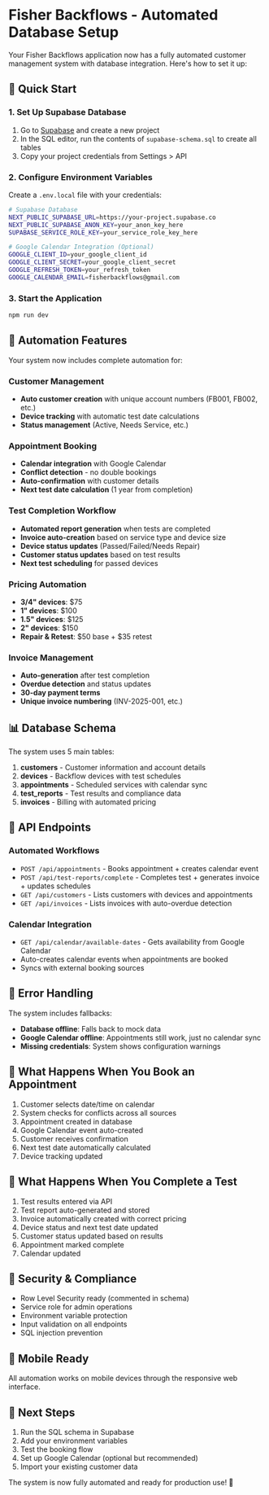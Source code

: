 # Fisher Backflows - Automated Database Setup

Your Fisher Backflows application now has a fully automated customer management system with database integration. Here's how to set it up:

## 🚀 Quick Start

### 1. Set Up Supabase Database

1. Go to [Supabase](https://supabase.com) and create a new project
2. In the SQL editor, run the contents of `supabase-schema.sql` to create all tables
3. Copy your project credentials from Settings > API

### 2. Configure Environment Variables

Create a `.env.local` file with your credentials:

```bash
# Supabase Database
NEXT_PUBLIC_SUPABASE_URL=https://your-project.supabase.co
NEXT_PUBLIC_SUPABASE_ANON_KEY=your_anon_key_here
SUPABASE_SERVICE_ROLE_KEY=your_service_role_key_here

# Google Calendar Integration (Optional)
GOOGLE_CLIENT_ID=your_google_client_id
GOOGLE_CLIENT_SECRET=your_google_client_secret
GOOGLE_REFRESH_TOKEN=your_refresh_token
GOOGLE_CALENDAR_EMAIL=fisherbackflows@gmail.com
```

### 3. Start the Application

```bash
npm run dev
```

## 🤖 Automation Features

Your system now includes complete automation for:

### Customer Management
- **Auto customer creation** with unique account numbers (FB001, FB002, etc.)
- **Device tracking** with automatic test date calculations
- **Status management** (Active, Needs Service, etc.)

### Appointment Booking
- **Calendar integration** with Google Calendar
- **Conflict detection** - no double bookings
- **Auto-confirmation** with customer details
- **Next test date calculation** (1 year from completion)

### Test Completion Workflow
- **Automated report generation** when tests are completed
- **Invoice auto-creation** based on service type and device size
- **Device status updates** (Passed/Failed/Needs Repair)
- **Customer status updates** based on test results
- **Next test scheduling** for passed devices

### Pricing Automation
- **3/4" devices**: $75
- **1" devices**: $100
- **1.5" devices**: $125  
- **2" devices**: $150
- **Repair & Retest**: $50 base + $35 retest

### Invoice Management
- **Auto-generation** after test completion
- **Overdue detection** and status updates
- **30-day payment terms**
- **Unique invoice numbering** (INV-2025-001, etc.)

## 📊 Database Schema

The system uses 5 main tables:

1. **customers** - Customer information and account details
2. **devices** - Backflow devices with test schedules
3. **appointments** - Scheduled services with calendar sync
4. **test_reports** - Test results and compliance data
5. **invoices** - Billing with automated pricing

## 🔧 API Endpoints

### Automated Workflows
- `POST /api/appointments` - Books appointment + creates calendar event
- `POST /api/test-reports/complete` - Completes test + generates invoice + updates schedules
- `GET /api/customers` - Lists customers with devices and appointments
- `GET /api/invoices` - Lists invoices with auto-overdue detection

### Calendar Integration
- `GET /api/calendar/available-dates` - Gets availability from Google Calendar
- Auto-creates calendar events when appointments are booked
- Syncs with external booking sources

## 🚨 Error Handling

The system includes fallbacks:
- **Database offline**: Falls back to mock data
- **Google Calendar offline**: Appointments still work, just no calendar sync
- **Missing credentials**: System shows configuration warnings

## 🎯 What Happens When You Book an Appointment

1. Customer selects date/time on calendar
2. System checks for conflicts across all sources
3. Appointment created in database
4. Google Calendar event auto-created
5. Customer receives confirmation
6. Next test date automatically calculated
7. Device tracking updated

## 🎯 What Happens When You Complete a Test

1. Test results entered via API
2. Test report auto-generated and stored
3. Invoice automatically created with correct pricing
4. Device status and next test date updated
5. Customer status updated based on results
6. Appointment marked complete
7. Calendar updated

## 🔐 Security & Compliance

- Row Level Security ready (commented in schema)
- Service role for admin operations
- Environment variable protection
- Input validation on all endpoints
- SQL injection prevention

## 📱 Mobile Ready

All automation works on mobile devices through the responsive web interface.

## 🚀 Next Steps

1. Run the SQL schema in Supabase
2. Add your environment variables
3. Test the booking flow
4. Set up Google Calendar (optional but recommended)
5. Import your existing customer data

The system is now fully automated and ready for production use! 🎉
